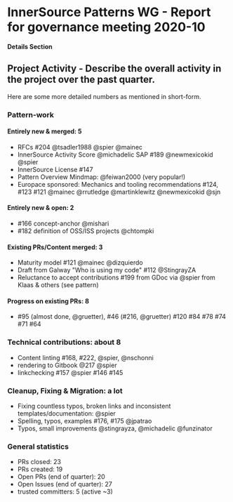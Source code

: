 # InnerSource Patterns WG - Report for governance meeting 2020-10

**Details Section**

## Project Activity - Describe the overall activity in the project over the past quarter.

Here are some more detailed numbers as mentioned in short-form.

### Pattern-work

#### Entirely new & merged: 5

- RFCs #204 @tsadler1988 @spier @mainec
- InnerSource Activity Score @michadelic SAP #189 @newmexicokid @spier
- InnerSource License #147
- Pattern Overview Mindmap: @feiwan2000 (very popular!)
- Europace sponsored: Mechanics and tooling recommendations #124, #123 #121 @mainec @rrutledge @martinklewitz @newmexicokid @sjn

#### Entirely new & open: 2

- #166 concept-anchor @mishari
- #182 definition of OSS/ISS projects @chtompki

#### Existing PRs/Content merged: 3

- Maturity model #121 @mainec @dizquierdo
- Draft from Galway "Who is using my code" #112 @StingrayZA
- Reluctance to accept contributions #199 from GDoc via @spier from Klaas & others (see pattern)

#### Progress on existing PRs: 8

- #95 (almost done, @gruetter), #46 (#216, @gruetter) #120 #84 #78 #74 #71 #64

### Technical contributions: about 8

- Content linting #168, #222, @spier, @nschonni
- rendering to Gitbook @217 @spier
- linkchecking #157 @spier #146 #145

### Cleanup, Fixing & Migration: a lot

- Fixing countless typos, broken links and inconsistent templates/documentation: @spier
- Spelling, typos, examples #176, #175 @jpatrao
- Typos, small improvements @stingrayza, @michadelic @funzinator

### General statistics

- PRs closed: 23
- PRs created: 19
- Open PRs (end of quarter): 20
- Open Issues (end of quarter): 27
- trusted committers: 5 (active ~3)
